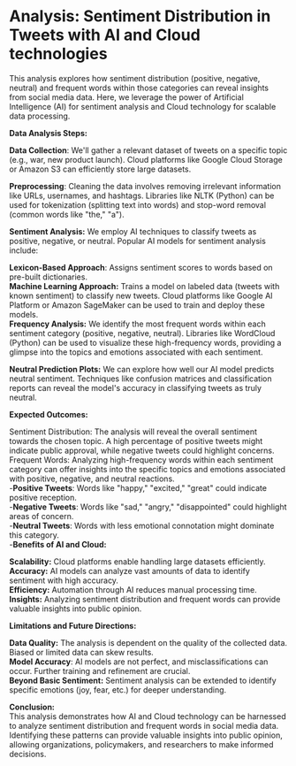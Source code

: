 # Analysis: Sentiment Distribution in Tweets with AI and Cloud technologies 

This analysis explores how sentiment distribution (positive, negative, neutral) and frequent words within those categories can reveal insights from social media data. Here, we leverage the power of Artificial Intelligence (AI) for sentiment analysis and Cloud technology for scalable data processing.<br>

**Data Analysis Steps:** <br>

**Data Collection**: We'll gather a relevant dataset of tweets on a specific topic (e.g., war, new product launch). Cloud platforms like Google Cloud Storage or Amazon S3 can efficiently store large datasets.<br>

**Preprocessing**: Cleaning the data involves removing irrelevant information like URLs, usernames, and hashtags. Libraries like NLTK (Python) can be used for tokenization (splitting text into words) and stop-word removal (common words like "the," "a").<br>

**Sentiment Analysis:** We employ AI techniques to classify tweets as positive, negative, or neutral. Popular AI models for sentiment analysis include:<br>

**Lexicon-Based Approach**: Assigns sentiment scores to words based on pre-built dictionaries.<br>
**Machine Learning Approach:** Trains a model on labeled data (tweets with known sentiment) to classify new tweets. Cloud platforms like Google AI Platform or Amazon SageMaker can be used to train and deploy these models.<br>
**Frequency Analysis:** We identify the most frequent words within each sentiment category (positive, negative, neutral). Libraries like WordCloud (Python) can be used to visualize these high-frequency words, providing a glimpse into the topics and emotions associated with each sentiment.<br>

**Neutral Prediction Plots:** We can explore how well our AI model predicts neutral sentiment. Techniques like confusion matrices and classification reports can reveal the model's accuracy in classifying tweets as truly neutral.<br>

**Expected Outcomes:** <br>

Sentiment Distribution: The analysis will reveal the overall sentiment towards the chosen topic. A high percentage of positive tweets might indicate public approval, while negative tweets could highlight concerns.
Frequent Words: Analyzing high-frequency words within each sentiment category can offer insights into the specific topics and emotions associated with positive, negative, and neutral reactions.<br>
-**Positive Tweets**: Words like "happy," "excited," "great" could indicate positive reception.<br>
-**Negative Tweets**: Words like "sad," "angry," "disappointed" could highlight areas of concern.<br>
-**Neutral Tweets**: Words with less emotional connotation might dominate this category.<br>
-**Benefits of AI and Cloud:** <br>

**Scalability:** Cloud platforms enable handling large datasets efficiently.<br>
**Accuracy:** AI models can analyze vast amounts of data to identify sentiment with high accuracy.<br>
**Efficiency:** Automation through AI reduces manual processing time.<br>
**Insights:** Analyzing sentiment distribution and frequent words can provide valuable insights into public opinion.<br>

**Limitations and Future Directions:** <br>

**Data Quality:** The analysis is dependent on the quality of the collected data. Biased or limited data can skew results.<br>
**Model Accuracy**: AI models are not perfect, and misclassifications can occur. Further training and refinement are crucial.<br>
**Beyond Basic Sentiment:** Sentiment analysis can be extended to identify specific emotions (joy, fear, etc.) for deeper understanding.<br>

**Conclusion:** <br>
This analysis demonstrates how AI and Cloud technology can be harnessed to analyze sentiment distribution and frequent words in social media data. Identifying these patterns can provide valuable insights into public opinion, allowing organizations, policymakers, and researchers to make informed decisions.<br>
